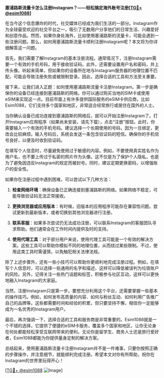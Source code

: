 **塞浦路斯流量卡怎么注册Instagram？——轻松搞定海外账号注册[[TG💪+ @esim1088](https://t.me/s/esim1088)]**

在当今这个信息爆炸的时代，社交媒体已经成为我们生活的一部分。Instagram作为全球最受欢迎的社交平台之一，吸引了无数用户分享他们的日常生活、兴趣爱好和创意作品。然而，如果你身处海外，比如使用塞浦路斯的流量卡，可能会遇到一些注册问题。那么，如何用塞浦路斯流量卡顺利注册Instagram呢？本文将为你详细解答这一问题。

首先，我们需要了解Instagram的基本注册流程。通常情况下，注册Instagram需要一个有效的手机号码，用于接收验证码。此外，还需要设置用户名和密码，并上传头像。听起来简单，但如果你的设备所在地与Instagram服务器的地理位置不匹配，可能会导致注册失败或被限制登录。因此，选择合适的工具和方法至关重要。

接下来，让我们进入正题：如何使用塞浦路斯流量卡注册Instagram。第一步是确保你的设备已经连接到塞浦路斯的网络。你可以通过购买当地的SIM卡或使用eSIM来实现这一点。目前市面上有许多提供国际服务的eSIM卡供应商，比如Esim1088，它们支持多个国家和地区，非常适合经常旅行或居住在国外的人士。

当你确认设备已成功连接到塞浦路斯的网络后，就可以开始注册Instagram了。打开Instagram应用程序（如果尚未安装，请先下载），点击“注册”按钮。此时，你需要输入一个有效的手机号码。建议选择一个长期使用的号码，因为一旦绑定，更改会比较麻烦。输入号码后，系统会发送一条包含验证码的短信。确保你的手机信号良好，以便及时收到验证码。

在填写个人信息时，尽量避免使用过于敏感的内容。例如，不要使用真实姓名作为用户名，也不要上传过于私密的照片作为头像。这不仅是为了保护个人隐私，也是为了避免因违反Instagram的规定而被封号。同时，建议定期更换密码，以增强账户的安全性。

如果你在注册过程中遇到困难，可以尝试以下几种方法：

1. **检查网络环境**：确保设备已正确连接到塞浦路斯的网络。如果网络不稳定，可能导致验证码无法正常接收。
   
2. **更换浏览器或应用版本**：有时候，旧版本的应用程序可能存在兼容性问题。尝试更新到最新版本，或者切换到其他浏览器进行注册。

3. **联系客服**：如果多次尝试仍无法成功注册，可以联系Instagram的客服团队寻求帮助。他们通常会在工作时间内提供及时的支持。

4. **使用代理工具**：对于部分用户来说，使用代理工具可能是一个有效的解决方案。这些工具可以帮助你模拟不同的地理位置，从而绕过某些限制。不过，使用这类工具时需谨慎，以免触犯相关法律法规。

除了上述步骤外，还有一些小技巧可以帮助你更顺利地完成注册过程。例如，在填写个人信息时，可以选择一些通用的名字和描述，这样可以降低被误判为垃圾账户的风险。另外，记得关注一些热门话题和标签，积极参与社区互动，这样可以更快地融入Instagram的大家庭。

当然，注册Instagram只是第一步。要想充分利用这个平台，还需要掌握一些基本的操作技巧。例如，如何发布高质量的内容、如何与粉丝互动、如何利用广告推广自己的品牌等。这些都需要时间和经验的积累，但只要坚持不懈，相信你一定能够成为一名优秀的Instagram用户。

最后，再次强调一下，选择合适的工具和服务商是非常重要的。Esim1088就是一个不错的选择，它提供了便捷的eSIM卡服务，覆盖多个国家和地区，让你无论身在何处都能轻松享受互联网带来的便利。无论你是留学生、商务人士还是旅行爱好者，Esim1088都能为你提供量身定制的解决方案。

总结起来，使用塞浦路斯流量卡注册Instagram并不是一件难事，只要你按照正确的步骤操作，并注意细节，就能顺利完成注册。希望本文对你有所帮助，祝你在Instagram的世界里玩得开心！

[[TG💪+ @esim1088](https://t.me/s/esim1088) ![Image](https://i.postimg.cc/4NQfJmqS/Snipaste-2025-05-13-00-14-12.png)]